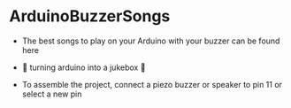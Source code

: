 # ArduinoBuzzerSongs

- The best songs to play on your Arduino with your buzzer can be found here

-  🎵 turning arduino into a jukebox 🎵


- To assemble the project, connect a piezo buzzer or speaker to pin 11 or select a new pin
